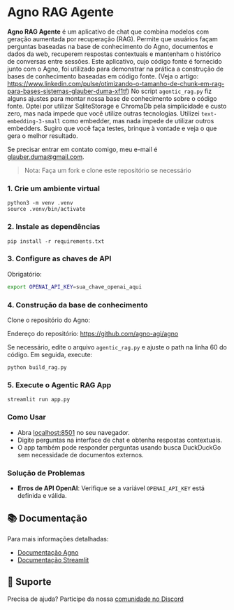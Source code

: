 
# Agno RAG Agente

**Agno RAG Agente** é um aplicativo de chat que combina modelos com geração aumentada por recuperação (RAG).
Permite que usuários façam perguntas baseadas na base de conhecimento do Agno, documentos e dados da web, recuperem respostas contextuais e mantenham o histórico de conversas entre sessões.
Este aplicativo, cujo código fonte é fornecido junto com o Agno, foi utilizado para demonstrar na prática a construção de bases de conhecimento
baseadas em código fonte. (Veja o artigo: https://www.linkedin.com/pulse/otimizando-o-tamanho-de-chunk-em-rag-para-bases-sistemas-glauber-duma-xf1tf)
No script `agentic_rag.py` fiz alguns ajustes para montar nossa base de conhecimento sobre o código fonte.
Optei por utilizar SqliteStorage e ChromaDb pela simplicidade e custo zero, mas nada impede que você utilize outras tecnologias.
Utilizei `text-embedding-3-small` como embedder, mas nada impede de utilizar outros embedders.
Sugiro que você faça testes, brinque à vontade e veja o que gera o melhor resultado.

Se precisar entrar em contato comigo, meu e-mail é glauber.duma@gmail.com.

> Nota: Faça um fork e clone este repositório se necessário


### 1. Crie um ambiente virtual

```shell
python3 -m venv .venv
source .venv/bin/activate
```


### 2. Instale as dependências

```shell
pip install -r requirements.txt
```


### 3. Configure as chaves de API

Obrigatório:
```bash
export OPENAI_API_KEY=sua_chave_openai_aqui
```


### 4. Construção da base de conhecimento

Clone o repositório do Agno:

Endereço do repositório: https://github.com/agno-agi/agno

Se necessário, edite o arquivo `agentic_rag.py` e ajuste o path na linha 60 do código.
Em seguida, execute:

```shell
python build_rag.py
```


### 5. Execute o Agentic RAG App

```shell
streamlit run app.py
```


### Como Usar
- Abra [localhost:8501](http://localhost:8501) no seu navegador.
- Digite perguntas na interface de chat e obtenha respostas contextuais.
- O app também pode responder perguntas usando busca DuckDuckGo sem necessidade de documentos externos.


### Solução de Problemas
- **Erros de API OpenAI**: Verifique se a variável `OPENAI_API_KEY` está definida e válida.


## 📚 Documentação

Para mais informações detalhadas:
- [Documentação Agno](https://docs.agno.com)
- [Documentação Streamlit](https://docs.streamlit.io)


## 🤝 Suporte

Precisa de ajuda? Participe da nossa [comunidade no Discord](https://agno.link/discord)



